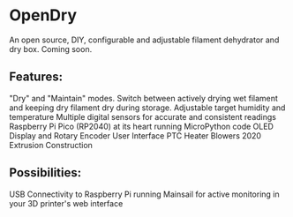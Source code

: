 # OpenDry
An open source, DIY, configurable and adjustable filament dehydrator and dry box.  Coming soon.

## Features:
"Dry" and "Maintain" modes.  Switch between actively drying wet filament and keeping dry filament dry during storage.
Adjustable target humidity and temperature
Multiple digital sensors for accurate and consistent readings
Raspberry Pi Pico (RP2040) at its heart running MicroPython code
OLED Display and Rotary Encoder User Interface
PTC Heater Blowers
2020 Extrusion Construction

## Possibilities: 
USB Connectivity to Raspberry Pi running Mainsail for active monitoring in your 3D printer's web interface
